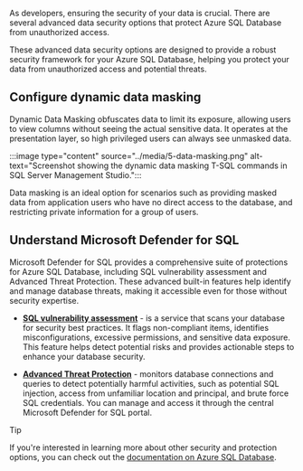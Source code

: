 
As developers, ensuring the security of your data is crucial. There are several advanced data security options that protect Azure SQL Database from unauthorized access. 

These advanced data security options are designed to provide a robust security framework for your Azure SQL Database, helping you protect your data from unauthorized access and potential threats.

## Configure dynamic data masking

Dynamic Data Masking obfuscates data to limit its exposure, allowing users to view columns without seeing the actual sensitive data. It operates at the presentation layer, so high privileged users can always see unmasked data.

:::image type="content" source="../media/5-data-masking.png" alt-text="Screenshot showing the dynamic data masking T-SQL commands in SQL Server Management Studio.":::

Data masking is an ideal option for scenarios such as providing masked data from application users who have no direct access to the database, and restricting private information for a group of users.

## Understand Microsoft Defender for SQL

Microsoft Defender for SQL provides a comprehensive suite of protections for Azure SQL Database, including SQL vulnerability assessment and Advanced Threat Protection. These advanced built-in features help identify and manage database threats, making it accessible even for those without security expertise.

- [**SQL vulnerability assessment**](/azure/azure-sql/database/sql-vulnerability-assessment?azure-portal=true) - is a service that scans your database for security best practices. It flags non-compliant items, identifies misconfigurations, excessive permissions, and sensitive data exposure. This feature helps detect potential risks and provides actionable steps to enhance your database security.

- [**Advanced Threat Protection**](/azure/azure-sql/database/threat-detection-overview?azure-portal=true) - monitors database connections and queries to detect potentially harmful activities, such as potential SQL injection, access from unfamiliar location and principal, and brute force SQL credentials. You can manage and access it through the central Microsoft Defender for SQL portal.

>[!TIP] 
> If you're interested in learning more about other security and protection options, you can check out the [documentation on Azure SQL Database](/azure/azure-sql/database?azure-portal=true).